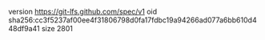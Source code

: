 version https://git-lfs.github.com/spec/v1
oid sha256:cc3f5237af00ee4f31806798d0fa17fdbc19a94266ad077a6bb610d448df9a41
size 2801
